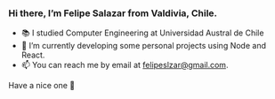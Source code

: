 ### Hi there, I’m Felipe Salazar from Valdivia, Chile.
- :books: I studied Computer Engineering at Universidad Austral de Chile
- 💪 I’m currently developing some personal projects using Node and React.
- 📫 You can reach me by email at felipeslzar@gmail.com.

Have a nice one :wave:
<!---
felipeisj/felipeisj is a ✨ special ✨ repository because its `README.md` (this file) appears on your GitHub profile.
You can click the Preview link to take a look at your changes.
--->
